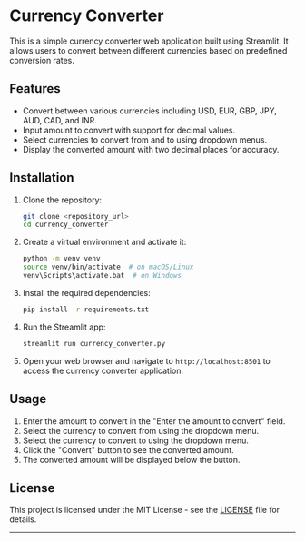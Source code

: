 # Currency Converter

This is a simple currency converter web application built using Streamlit. It allows users to convert between different currencies based on predefined conversion rates.

## Features

- Convert between various currencies including USD, EUR, GBP, JPY, AUD, CAD, and INR.
- Input amount to convert with support for decimal values.
- Select currencies to convert from and to using dropdown menus.
- Display the converted amount with two decimal places for accuracy.

## Installation

1. Clone the repository:

   ```bash
   git clone <repository_url>
   cd currency_converter
   ```

2. Create a virtual environment and activate it:

   ```bash
   python -m venv venv
   source venv/bin/activate  # on macOS/Linux
   venv\Scripts\activate.bat  # on Windows
   ```

3. Install the required dependencies:

   ```bash
   pip install -r requirements.txt
   ```

4. Run the Streamlit app:

   ```bash
   streamlit run currency_converter.py
   ```

5. Open your web browser and navigate to `http://localhost:8501` to access the currency converter application.

## Usage

1. Enter the amount to convert in the "Enter the amount to convert" field.
2. Select the currency to convert from using the dropdown menu.
3. Select the currency to convert to using the dropdown menu.
4. Click the "Convert" button to see the converted amount.
5. The converted amount will be displayed below the button.


## License

This project is licensed under the MIT License - see the [LICENSE](LICENSE) file for details.

---
